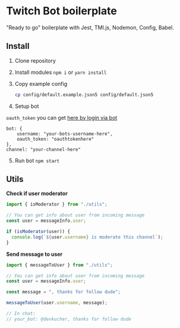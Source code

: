 # Twitch Bot boilerplate

"Ready to go" boilerplate with Jest, TMI.js, Nodemon, Config, Babel.

## Install

1. Clone repository

2. Install modules `npm i` or `yarn install`

3. Copy example config

   ```bash
   cp config/default.example.json5 config/default.json5
   ```

4. Setup bot

`oauth_token` you can get [here by login via bot](https://twitchapps.com/tmi/)

```
bot: {
    username: "your-bots-username-here",
    oauth_token: "oauthtokenhere"
},
channel: "your-channel-here"
```

5. Run bot `npm start`

## Utils

**Check if user moderator**

```js
import { isModerator } from "./utils";

// You can get info about user from incoming message
const user = messageInfo.user;

if (isModerator(user)) {
  console.log(`${user.username} is moderate this channel`);
}
```

**Send message to user**

```js
import { messageToUser } from "./utils";

// You can get info about user from incoming message
const user = messageInfo.user;

const message = ", thanks for follow dude";

messageToUser(user.username, message);

// In chat:
// your_bot: @devkucher, thanks for follow dude
```
